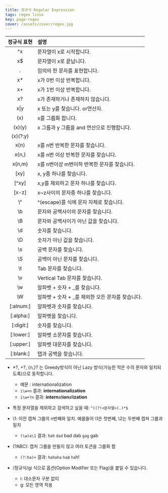 ```yaml
---
title: 정규식 Regular Expression
tags: regex linux
key: page-regex
cover: /assets/cover/regex.jpg
---
```


|정규식 표현|설명|
|:--:|:--|
|^x|문자열이 x로 시작합니다.|
|x$|문자열이 x로 끝납니다.|
|.|임의의 한 문자를 표현합니다.|
|x*|x가 0번 이상 반복합니다.|
|x+|x가 1번 이상 반복합니다.|
|x?|x가 존재하거나 존재하지 않습니다.|
|x\|y|x 또는 y를 찾습니다. or연산자.|
|(x)|x를 그룹화 합니다.|
|(x)(y)|x 그룹과 y 그룹을 and 연산으로 진행합니다.|
|(x)(?:y)||
|x{n}|x를 n번 반복한 문자를 찾습니다.|
|x{n,}|x를 n번 이상 반복한 문자를 찾습니다.|
|x{n,m}|x를 n번이상 m번이하 반복한 문자를 찾습니다.|
|\[xy]|x, y중 하나를 찾습니다.|
|\[^xy]|x,y를 제외하고 문자 하나를 찾습니다.|
|\[x-z]|x~z사이의 문자중 하나를 찾습니다.|
|\\^|^(escape)를 식에 문자 자체로 찾습니다.|
|\\b|문자와 공백사이의 문자를 찾습니다.|
|\\B|문자와 공백사이가 아닌 값을 찾습니다.|
|\\d|숫자를 찾습니다.|
|\\D|숫자가 아닌 값을 찾습니다.|
|\\s|공백 문자를 찾습니다.|
|\\S|공백이 아닌 문자를 찾습니다.|
|\\t|Tab 문자를 찾습니다.|
|\\v|Vertical Tab 문자를 찾습니다.|
|\\w|알파벳 + 숫자 + _를 찾습니다.|
|\\W|알파벳 + 숫자 + _를 제외한 모든 문자를 찾습니다.|
|\[:alnum:]|알파벳과 숫자를 찾습니다.|
|\[:alpha:]|알파벳을 찾습니다.|
|\[:digit:]|숫자를 찾습니다.|
|\[:lower:]|알파벳 소문자를 찾습니다.|
|\[:upper:]|알파벳 대문자를 찾습니다.|
|\[:blank:]|탭과 공백을 찾습니다.|

* *?, +?, {n,}? 는 Greedy방식이 아닌 Lazy 방식(가능한 적은 수의 문자와 일치되도록)으로 동작합니다.
  * 예문 : internationalization
  * ```i\w+n``` 결과: **internationalization**
  * ```i\w+?n``` 결과: **intern**at**ion**al**ization**

* 특정 문자열을 제외하고 검색하고 싶을 때: ```^((?!<문자열>).)*$```

* \1: 이전 캡쳐 그룹의 n번째와 일치. 예를들어 \1은 첫번째, \2는 두번째 캡쳐 그룹과 일치
  * ```(\w)a\1``` 결과: ```hah``` ```dad``` bad dab ```gag``` gab

* (?ABC): 캡처 그룹을 만들지 않고 여러 토큰을 그룹화 함
  * ```(?:ha)+``` 결과: ```hahaha``` ```ha```a ```ha```h!

* /정규식/gi 식으로 옵션(Option Modifier 또는 Flag)을 붙일 수 있습니다.
  * i: 대소문자 구분 없이
  * g: 모든 영역 적용